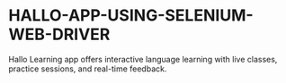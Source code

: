 # HALLO-APP-USING-SELENIUM-WEB-DRIVER
Hallo Learning app offers interactive language learning with live classes, practice sessions, and real-time feedback.


